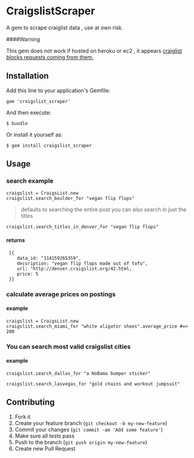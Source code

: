 # CraigslistScraper

A gem to scrape craiglist data , use at own risk.  

####Warning

This gem does not work if hosted on heroku or ec2 , it appears [craiglist blocks requests coming from them.](http://stackoverflow.com/questions/14328955/http-get-on-craigslist-blocked)

## Installation

Add this line to your application's Gemfile:

    gem 'craigslist_scraper'

And then execute:

    $ bundle

Or install it yourself as:

    $ gem install craigslist_scraper

## Usage

### search example
    
    craigslist = CraigsList.new
    craigslist.search_boulder_for "vegan flip flops"

> defaults to searching the entire post
> you can also search in just the titles

`craigslist.search_titles_in_denver_for "vegan flip flops"`

#### returns

     [{
        data_id: "314159265359",
        decsription: "vegan flip flops made out of tofu",
        url: "http://denver.craigslist.org/42.html,
        price: 5
     }]      

### calculate average prices on postings
#### example

    craigslist = CraigsList.new
    craigslist.search_miami_for "white aligator shoes".average_price #=> 200

### You can search most valid craigslist cities
#### example
    craigslist.search_dallas_for "a NoBama bumper sticker"

    craigslist.search_lasvegas_for "gold chains and workout jumpsuit"


## Contributing

1. Fork it
2. Create your feature branch (`git checkout -b my-new-feature`)
3. Commit your changes (`git commit -am 'Add some feature'`)
4. Make sure all tests pass
5. Push to the branch (`git push origin my-new-feature`)
6. Create new Pull Request

